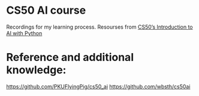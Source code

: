 # CS50 AI course
Recordings for my learning process.
Resourses from [CS50’s Introduction to AI with Python](https://cs50.harvard.edu/ai/)

# Reference and additional knowledge:
https://github.com/PKUFlyingPig/cs50_ai
https://github.com/wbsth/cs50ai

